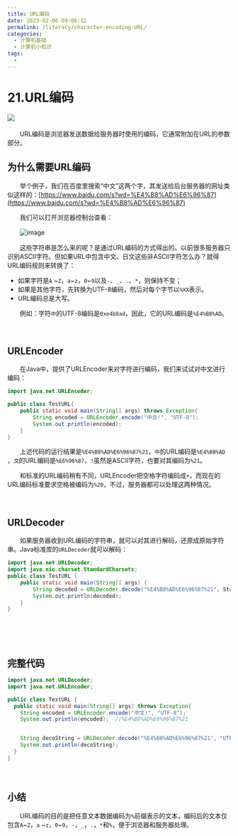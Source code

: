 ```yaml
---
title: URL编码
date: 2023-02-06 09:06:12
permalink: /literacy/character-encoding-URL/
categories:
  - 计算机基础
  - 计算机小知识
tags:
  - 
---
```



# 21.URL编码

![](https://image.peterjxl.com/blog/193.jpg)　　‍

　　URL编码是浏览器发送数据给服务器时使用的编码，它通常附加在URL的参数部分。

<!-- more -->

## 为什么需要URL编码

　　举个例子，我们在百度里搜索“中文”这两个字，其发送给后台服务器的网址类似这样的：[https://www.baidu.com/s?wd=%E4%B8%AD%E6%96%87](https://www.baidu.com/s?wd=%E4%B8%AD%E6%96%87)

　　我们可以打开浏览器控制台查看：

　　​![image](https://image.peterjxl.com/blog/image-20230202075306-cgwvqcu.png)​

　　这些字符串是怎么来的呢？是通过URL编码的方式得出的。以前很多服务器只识别ASCII字符。但如果URL中包含中文、日文这些非ASCII字符怎么办？就得URL编码规则来转换了：

* 如果字符是`A`​​ ~`Z`​​，`a`​​ ~`z`​​，`0`​​ ~`9`​​以及`-`​​、`_`​​、`.`​​、`*`​​，则保持不变；
* 如果是其他字符，先转换为UTF-8编码，然后对每个字节以`%XX`​​表示。
* URL编码总是大写。

　　例如：字符`中`​​的UTF-8编码是`0xe4b8ad`​​，因此，它的URL编码是`%E4%B8%AD`​​。

　　‍

## URLEncoder

　　在Java中，提供了URLEncoder来对字符进行编码，我们来试试对中文进行编码：

```java
import java.net.URLEncoder;

public class TestURL{
    public static void main(String[] args) throws Exception{
        String encoded = URLEncoder.encode("中文!", "UTF-8");
        System.out.println(encoded);
    }
}

```

　　上述代码的运行结果是`%E4%B8%AD%E6%96%87%21`​，`中`​的URL编码是`%E4%B8%AD`​，`文`​的URL编码是`%E6%96%87`​，`!`​虽然是ASCII字符，也要对其编码为`%21`​。

　　和标准的URL编码稍有不同，URLEncoder把空格字符编码成`+`​，而现在的URL编码标准要求空格被编码为`%20`​，不过，服务器都可以处理这两种情况。

　　‍

## URLDecoder

　　如果服务器收到URL编码的字符串，就可以对其进行解码，还原成原始字符串。Java标准库的`URLDecoder`​就可以解码：

```java
import java.net.URLDecoder;
import java.nio.charset.StandardCharsets;
public class TestURL {
    public static void main(String[] args) {
        String decoded = URLDecoder.decode("%E4%B8%AD%E6%96%87%21", StandardCharsets.UTF_8);
        System.out.println(decoded);
    }
}
```

　　‍

　　‍

## 完整代码

```java
import java.net.URLDecoder;
import java.net.URLEncoder;

public class TestURL {
  public static void main(String[] args) throws Exception{
    String encoded = URLEncoder.encode("中文!", "UTF-8");
    System.out.println(encoded);  //%E4%B8%AD%E6%96%87%21


    String decoString = URLDecoder.decode("%E4%B8%AD%E6%96%87%21", "UTF-8");
    System.out.println(decoString);
  }
}
```

　　‍

## 小结

　　URL编码的目的是把任意文本数据编码为`%`​前缀表示的文本，编码后的文本仅包含`A`​ ~`Z`​，`a`​ ~`z`​，`0`​ ~`9`​，`-`​，`_`​，`.`​，`*`​和`%`​，便于浏览器和服务器处理。

　　‍
